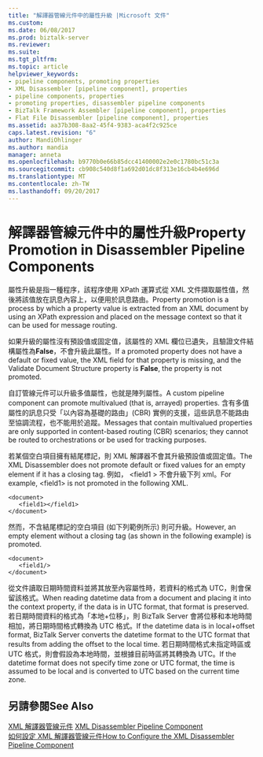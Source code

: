 ```yaml
---
title: "解譯器管線元件中的屬性升級 |Microsoft 文件"
ms.custom: 
ms.date: 06/08/2017
ms.prod: biztalk-server
ms.reviewer: 
ms.suite: 
ms.tgt_pltfrm: 
ms.topic: article
helpviewer_keywords:
- pipeline components, promoting properties
- XML Disassembler [pipeline component], properties
- pipeline components, properties
- promoting properties, disassembler pipeline components
- BizTalk Framework Assembler [pipeline component], properties
- Flat File Disassembler [pipeline component], properties
ms.assetid: aa37b308-8aa2-45f4-9383-aca4f2c925ce
caps.latest.revision: "6"
author: MandiOhlinger
ms.author: mandia
manager: anneta
ms.openlocfilehash: b9770b0e66b85dcc41400002e2e0c1780bc51c3a
ms.sourcegitcommit: cb908c540d8f1a692d01dc8f313e16cb4b4e696d
ms.translationtype: MT
ms.contentlocale: zh-TW
ms.lasthandoff: 09/20/2017
---
```

# <a name="property-promotion-in-disassembler-pipeline-components"></a><span data-ttu-id="8bcbc-102">解譯器管線元件中的屬性升級</span><span class="sxs-lookup"><span data-stu-id="8bcbc-102">Property Promotion in Disassembler Pipeline Components</span></span>
<span data-ttu-id="8bcbc-103">屬性升級是指一種程序，該程序使用 XPath 運算式從 XML 文件擷取屬性值，然後將該值放在訊息內容上，以便用於訊息路由。</span><span class="sxs-lookup"><span data-stu-id="8bcbc-103">Property promotion is a process by which a property value is extracted from an XML document by using an XPath expression and placed on the message context so that it can be used for message routing.</span></span>  
  
 <span data-ttu-id="8bcbc-104">如果升級的屬性沒有預設值或固定值，該屬性的 XML 欄位已遺失，且驗證文件結構屬性為**False**，不會升級此屬性。</span><span class="sxs-lookup"><span data-stu-id="8bcbc-104">If a promoted property does not have a default or fixed value, the XML field for that property is missing, and the Validate Document Structure property is **False**, the property is not promoted.</span></span>  
  
 <span data-ttu-id="8bcbc-105">自訂管線元件可以升級多值屬性，也就是陣列屬性。</span><span class="sxs-lookup"><span data-stu-id="8bcbc-105">A custom pipeline component can promote multivalued (that is, arrayed) properties.</span></span> <span data-ttu-id="8bcbc-106">含有多值屬性的訊息只受「以內容為基礎的路由」(CBR) 實例的支援，這些訊息不能路由至協調流程，也不能用於追蹤。</span><span class="sxs-lookup"><span data-stu-id="8bcbc-106">Messages that contain multivalued properties are only supported in content-based routing (CBR) scenarios; they cannot be routed to orchestrations or be used for tracking purposes.</span></span>  
  
 <span data-ttu-id="8bcbc-107">若某個空白項目擁有結尾標記，則 XML 解譯器不會其升級預設值或固定值。</span><span class="sxs-lookup"><span data-stu-id="8bcbc-107">The XML Disassembler does not promote default or fixed values for an empty element if it has a closing tag.</span></span> <span data-ttu-id="8bcbc-108">例如， \<field1 > 不會升級下列 xml。</span><span class="sxs-lookup"><span data-stu-id="8bcbc-108">For example, \<field1> is not promoted in the following XML.</span></span>  
  
```  
<document>  
   <field1></field1>  
</document>  
```  
  
 <span data-ttu-id="8bcbc-109">然而，不含結尾標記的空白項目 (如下列範例所示) 則可升級。</span><span class="sxs-lookup"><span data-stu-id="8bcbc-109">However, an empty element without a closing tag (as shown in the following example) is promoted.</span></span>  
  
```  
<document>  
   <field1/>  
</document>  
```  
  
 <span data-ttu-id="8bcbc-110">從文件讀取日期時間資料並將其放至內容屬性時，若資料的格式為 UTC，則會保留該格式。</span><span class="sxs-lookup"><span data-stu-id="8bcbc-110">When reading datetime data from a document and placing it into the context property, if the data is in UTC format, that format is preserved.</span></span> <span data-ttu-id="8bcbc-111">若日期時間資料的格式為「本地+位移」，則 BizTalk Server 會將位移和本地時間相加，將日期時間格式轉換為 UTC 格式。</span><span class="sxs-lookup"><span data-stu-id="8bcbc-111">If the datetime data is in local+offset format, BizTalk Server converts the datetime format to the UTC format that results from adding the offset to the local time.</span></span> <span data-ttu-id="8bcbc-112">若日期時間格式未指定時區或 UTC 格式，則會假設為本地時間，並根據目前時區將其轉換為 UTC。</span><span class="sxs-lookup"><span data-stu-id="8bcbc-112">If the datetime format does not specify time zone or UTC format, the time is assumed to be local and is converted to UTC based on the current time zone.</span></span>  
  
## <a name="see-also"></a><span data-ttu-id="8bcbc-113">另請參閱</span><span class="sxs-lookup"><span data-stu-id="8bcbc-113">See Also</span></span>  
 <span data-ttu-id="8bcbc-114">[XML 解譯器管線元件](../core/xml-disassembler-pipeline-component.md) </span><span class="sxs-lookup"><span data-stu-id="8bcbc-114">[XML Disassembler Pipeline Component](../core/xml-disassembler-pipeline-component.md) </span></span>  
 [<span data-ttu-id="8bcbc-115">如何設定 XML 解譯器管線元件</span><span class="sxs-lookup"><span data-stu-id="8bcbc-115">How to Configure the XML Disassembler Pipeline Component</span></span>](../core/how-to-configure-the-xml-disassembler-pipeline-component.md)
